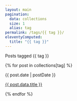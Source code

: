 ```yaml
---
layout: main
pagination:
  data: collections
  size: 1
  alias: tag
permalink: /tags/{{ tag }}/
eleventyComputed:
  title: "{{ tag }}"
---  
```


<p class="title-wide mb-6">
  Posts tagged <span class="ml-1 font-sans py-0.5 px-2 rounded-lg text-stone-900/[.48] dark:text-stone-50/[.55] border border-stone-300 dark:border-stone-50/[.30]">{{ tag }}</span>
</p>
<!-- Enclose post list with div -->
<div>
{% for post in collections[tag] %}
<div class="space-y-2 mb-5">
    <p class="date">{{ post.date | postDate }}</p>
    <p class="text-wide post-title link-hover">
      <a href="{{ post.url }}">{{ post.data.title }}</a>
    </p>
</div>
{% endfor %}
</div>

